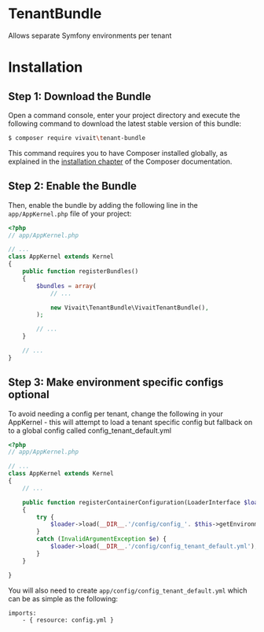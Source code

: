 TenantBundle
============

Allows separate Symfony environments per tenant

Installation
============

Step 1: Download the Bundle
---------------------------

Open a command console, enter your project directory and execute the
following command to download the latest stable version of this bundle:

```bash
$ composer require vivait\tenant-bundle
```

This command requires you to have Composer installed globally, as explained
in the [installation chapter](https://getcomposer.org/doc/00-intro.md)
of the Composer documentation.

Step 2: Enable the Bundle
-------------------------

Then, enable the bundle by adding the following line in the `app/AppKernel.php`
file of your project:

```php
<?php
// app/AppKernel.php

// ...
class AppKernel extends Kernel
{
    public function registerBundles()
    {
        $bundles = array(
            // ...

            new Vivait\TenantBundle\VivaitTenantBundle(),
        );

        // ...
    }

    // ...
}
```

Step 3: Make environment specific configs optional
-------------------------

To avoid needing a config per tenant, change the following in your AppKernel -
this will attempt to load a tenant specific config but fallback on to a global config called config_tenant_default.yml

```php
<?php
// app/AppKernel.php

// ...
class AppKernel extends Kernel
{
	// ...

    public function registerContainerConfiguration(LoaderInterface $loader)
    {
        try {
            $loader->load(__DIR__.'/config/config_'. $this->getEnvironment() .'.yml');
        }
        catch (InvalidArgumentException $e) {
            $loader->load(__DIR__.'/config/config_tenant_default.yml');
        }
    }

}
```

You will also need to create ```app/config/config_tenant_default.yml``` which can be as simple as the following:

```
imports:
    - { resource: config.yml }
```
